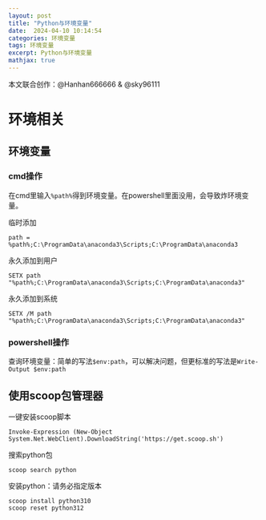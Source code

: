 ```yaml
---
layout: post
title: "Python与环境变量"
date:  2024-04-10 10:14:54
categories: 环境变量
tags: 环境变量
excerpt: Python与环境变量
mathjax: true
---
```


本文联合创作：@Hanhan666666 & @sky96111

# 环境相关
## 环境变量

### cmd操作
在cmd里输入```%path%```得到环境变量。在powershell里面没用，会导致炸环境变量。

临时添加
```
path = %path%;C:\ProgramData\anaconda3\Scripts;C:\ProgramData\anaconda3
```

永久添加到用户
```
SETX path "%path%;C:\ProgramData\anaconda3\Scripts;C:\ProgramData\anaconda3" 
```

永久添加到系统
```
SETX /M path "%path%;C:\ProgramData\anaconda3\Scripts;C:\ProgramData\anaconda3" 
```

### powershell操作

查询环境变量：简单的写法```$env:path```，可以解决问题，但更标准的写法是```Write-Output $env:path```

## 使用scoop包管理器

一键安装scoop脚本
```
Invoke-Expression (New-Object System.Net.WebClient).DownloadString('https://get.scoop.sh')
```

搜索python包
```
scoop search python
```

安装python：请务必指定版本
```
scoop install python310
scoop reset python312
```
